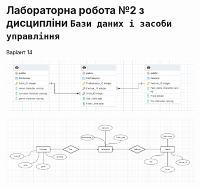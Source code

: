 # Лабораторна робота №2 з дисципліни `Бази даних і засоби управління`
Варіант 14

![img.png](img.png)

![img_1.png](img_1.png)


